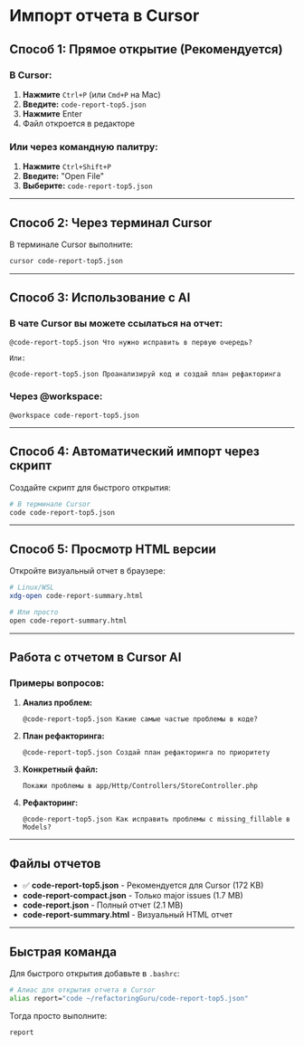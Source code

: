 # Импорт отчета в Cursor

## Способ 1: Прямое открытие (Рекомендуется)

### В Cursor:
1. **Нажмите** `Ctrl+P` (или `Cmd+P` на Mac)
2. **Введите:** `code-report-top5.json`
3. **Нажмите** Enter
4. Файл откроется в редакторе

### Или через командную палитру:
1. **Нажмите** `Ctrl+Shift+P`
2. **Введите:** "Open File"
3. **Выберите:** `code-report-top5.json`

---

## Способ 2: Через терминал Cursor

В терминале Cursor выполните:

```bash
cursor code-report-top5.json
```

---

## Способ 3: Использование с AI

### В чате Cursor вы можете ссылаться на отчет:

```
@code-report-top5.json Что нужно исправить в первую очередь?

Или:

@code-report-top5.json Проанализируй код и создай план рефакторинга
```

### Через @workspace:

```
@workspace code-report-top5.json
```

---

## Способ 4: Автоматический импорт через скрипт

Создайте скрипт для быстрого открытия:

```bash
# В терминале Cursor
code code-report-top5.json
```

---

## Способ 5: Просмотр HTML версии

Откройте визуальный отчет в браузере:

```bash
# Linux/WSL
xdg-open code-report-summary.html

# Или просто
open code-report-summary.html
```

---

## Работа с отчетом в Cursor AI

### Примеры вопросов:

1. **Анализ проблем:**
   ```
   @code-report-top5.json Какие самые частые проблемы в коде?
   ```

2. **План рефакторинга:**
   ```
   @code-report-top5.json Создай план рефакторинга по приоритету
   ```

3. **Конкретный файл:**
   ```
   Покажи проблемы в app/Http/Controllers/StoreController.php
   ```

4. **Рефакторинг:**
   ```
   @code-report-top5.json Как исправить проблемы с missing_fillable в Models?
   ```

---

## Файлы отчетов

- ✅ **code-report-top5.json** - Рекомендуется для Cursor (172 KB)
- **code-report-compact.json** - Только major issues (1.7 MB)
- **code-report.json** - Полный отчет (2.1 MB)
- **code-report-summary.html** - Визуальный HTML отчет

---

## Быстрая команда

Для быстрого открытия добавьте в `.bashrc`:

```bash
# Алиас для открытия отчета в Cursor
alias report="code ~/refactoringGuru/code-report-top5.json"
```

Тогда просто выполните:
```bash
report
```

